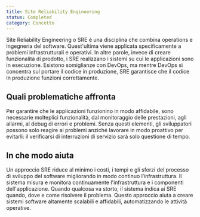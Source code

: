 ```yaml
---
title: Site Reliability Engineering
status: Completed
category: Concetto
---
```




Site Reliability Engineering o SRE è una disciplina che combina operations e ingegneria del software. Quest'ultima viene applicata specificamente a problemi infrastrutturali e operativi. In altre parole, invece di creare funzionalità di prodotto, i SRE realizzano i sistemi su cui le applicazioni sono in esecuzione. Esistono somiglianze con DevOps, ma mentre DevOps si concentra sul portare il codice in produzione, SRE garantisce che il codice in produzione funzioni correttamente.

## Quali problematiche affronta

Per garantire che le applicazioni funzionino in modo affidabile, sono necessarie molteplici funzionalità, dal monitoraggio delle prestazioni, agli allarmi, al debug di errori e problemi. Senza questi elementi, gli sviluppatori possono solo reagire ai problemi anziché lavorare in modo proattivo per evitarli: il verificarsi di interruzioni di servizio sarà solo questione di tempo.

## In che modo aiuta

Un approccio SRE riduce al minimo i costi, i tempi e gli sforzi del processo di sviluppo del software migliorando in modo continuo l’infrastruttura. Il sistema misura e monitora continuamente l'infrastruttura e i componenti dell'applicazione. Quando qualcosa va storto, il sistema indica ai SRE quando, dove e come risolvere il problema. Questo approccio aiuta a creare sistemi software altamente scalabili e affidabili, automatizzando le attività operative.
